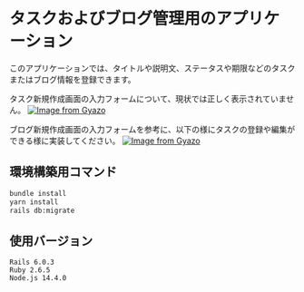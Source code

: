 # タスクおよびブログ管理用のアプリケーション

このアプリケーションでは、タイトルや説明文、ステータスや期限などのタスクまたはブログ情報を登録できます。

タスク新規作成画面の入力フォームについて、現状では正しく表示されていません。
[![Image from Gyazo](https://t.gyazo.com/teams/diveintocode/27bf9b3765ee3cc85be46eb24229dcd3.png)](https://diveintocode.gyazo.com/27bf9b3765ee3cc85be46eb24229dcd3)

ブログ新規作成画面の入力フォームを参考に、以下の様にタスクの登録や編集ができる様に実装してください。
[![Image from Gyazo](https://t.gyazo.com/teams/diveintocode/056bbd0b91e7b200b8a6b71326a29673.gif)](https://diveintocode.gyazo.com/056bbd0b91e7b200b8a6b71326a29673)

## 環境構築用コマンド
```bash
bundle install
yarn install
rails db:migrate
```

## 使用バージョン
```
Rails 6.0.3
Ruby 2.6.5
Node.js 14.4.0
```

